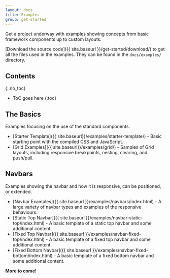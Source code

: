 ```yaml
---
layout: docs
title: Examples
group: get-started
---
```


Get a project underway with examples showing concepts from basic framework components up to custom layouts.

[Download the source code]({{ site.baseurl }}/get-started/download/) to get all the files used in the examples.  They can be found in the `docs/examples/` directory.

## Contents
{:.no_toc}

* ToC goes here
{:toc}

## The Basics

Examples focusing on the use of the standard components.

- [Starter Template]({{ site.baseurl}}/examples/starter-template/) - Basic starting point with the compiled CSS and JavaScript.
- [Grid Examples]({{ site.baseurl}}/examples/grid/) - Samples of Grid layouts, including responsive breakpoints, nesting, clearing, and push/pull.

## Navbars

Examples showing the navbar and how it is responsive, can be positioned, or extended.

- [Navbar Examples]({{ site.baseurl }}/examples/navbars/index.html) - A large variety of navbar types and examples of the responsive behaviours.
- [Static Top Navbar]({{ site.baseurl }}/examples/navbar-static-top/index.html) - A basic template of a static top navbar and some additional content.
- [Fixed Top Navbar]({{ site.baseurl }}/examples/navbar-fixed-top/index.html) - A basic template of a fixed top navbar and some additional content.
- [Fixed Bottom Navbar]({{ site.baseurl }}/examples/navbar-fixed-bottom/index.html) - A basic template of a fixed bottom navbar and some additional content.

**More to come!**